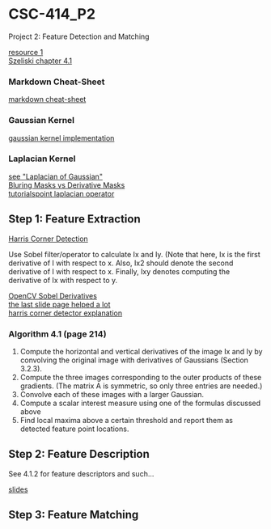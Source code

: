 # CSC-414_P2
Project 2: Feature Detection and Matching

[resource 1](https://cs.brown.edu/courses/csci1430/proj2/)  
[Szeliski chapter 4.1](http://szeliski.org/Book/drafts/SzeliskiBook_20100903_draft.pdf)  

### Markdown Cheat-Sheet
[markdown cheat-sheet](https://github.com/adam-p/markdown-here/wiki/Markdown-Cheatsheet)

### Gaussian Kernel 

[gaussian kernel implementation](https://stackoverflow.com/questions/29731726/how-to-calculate-a-gaussian-kernel-matrix-efficiently-in-numpy)

### Laplacian Kernel

[see "Laplacian of Gaussian"](https://homepages.inf.ed.ac.uk/rbf/HIPR2/log.htm)  
[Bluring Masks vs Derivative Masks](https://www.tutorialspoint.com/dip/high_pass_vs_low_pass_filters.htm)  
[tutorialspoint laplacian operator](https://www.tutorialspoint.com/dip/laplacian_operator.htm)  

## Step 1: Feature Extraction

[Harris Corner Detection](https://opencv-python-tutroals.readthedocs.io/en/latest/py_tutorials/py_feature2d/py_features_harris/py_features_harris.html#harris-corners)

Use Sobel filter/operator to calculate Ix and Iy. (Note that here, Ix is the first derivative of I with respect to x. Also, 
Ix2 should denote the second derivative of I with respect to x. Finally, Ixy denotes computing the derivative of Ix with respect to y.

[OpenCV Sobel Derivatives](https://docs.opencv.org/2.4/doc/tutorials/imgproc/imgtrans/sobel_derivatives/sobel_derivatives.html)  
[the last slide page helped a lot](http://www.cse.psu.edu/~rtc12/CSE486/lecture06.pdf)  
[harris corner detector explanation](https://aishack.in/tutorials/harris-corner-detector/)  

### Algorithm 4.1 (page 214)

1. Compute the horizontal and vertical derivatives of the image Ix and Iy by convolving the original image with derivatives of Gaussians (Section 3.2.3).
2. Compute the three images corresponding to the outer products of these gradients.
(The matrix A is symmetric, so only three entries are needed.)
3. Convolve each of these images with a larger Gaussian.
4. Compute a scalar interest measure using one of the formulas discussed above
5. Find local maxima above a certain threshold and report them as detected feature
point locations.

## Step 2: Feature Description

See 4.1.2 for feature descriptors and such...

[slides](https://courses.cs.washington.edu/courses/cse455/09wi/Lects/lect6.pdf)

## Step 3: Feature Matching


